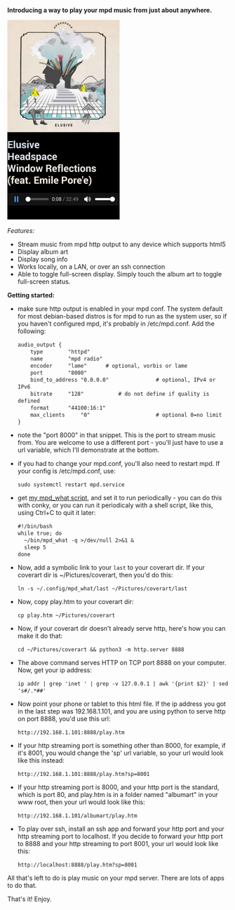 **Introducing a way to play your mpd music from just about anywhere.**

![mobile firefox screenshot](screenshot.png "mobile screenshot on firefox")

*Features:*

  * Stream music from mpd http output to any device which supports html5
  * Display album art
  * Display song info
  * Works locally, on a LAN, or over an ssh connection
  * Able to toggle full-screen display. Simply touch the album art to toggle full-screen status.

**Getting started:**

  * make sure http output is enabled in your mpd conf. The system default for most debian-based distros is for mpd to run as the system user, so if you haven't configured mpd, it's probably in /etc/mpd.conf. Add the following: 

        audio_output {
        	type		"httpd"
        	name		"mpd radio"
        	encoder		"lame"		# optional, vorbis or lame
        	port		"8000"
        	bind_to_address "0.0.0.0"               # optional, IPv4 or IPv6
        	bitrate		"128"			# do not define if quality is defined
        	format		"44100:16:1"
        	max_clients     "0"                     # optional 0=no limit
        }

  * note the "port 8000" in that snippet. This is the port to stream music from. You are welcome to use a different port - you'll just have to use a url variable, which I'll demonstrate at the bottom.

  * if you had to change your mpd.conf, you'll also need to restart mpd. If your config is /etc/mpd.conf, use:

        sudo systemctl restart mpd.service

  * get [my mpd_what script](https://github.com/charmparticle/mpd_what), and set it to run periodically - you can do this with conky, or you can run it periodicaly with a shell script, like this, using Ctrl+C to quit it later:

        #!/bin/bash
        while true; do
          ~/bin/mpd_what -q >/dev/null 2>&1 &
          sleep 5
        done

  * Now, add a symbolic link to your `last` to your coverart dir. If your coverart dir is ~/Pictures/coverart, then you'd do this:

        ln -s ~/.config/mpd_what/last ~/Pictures/coverart/last

  * Now, copy play.htm to your coverart dir:

        cp play.htm ~/Pictures/coverart

  * Now, if your coverart dir doesn't already serve http, here's how you can make it do that:

        cd ~/Pictures/coverart && python3 -m http.server 8888

  * The above command serves HTTP on TCP port 8888 on your computer. Now, get your ip address:

        ip addr | grep 'inet ' | grep -v 127.0.0.1 | awk '{print $2}' | sed 's#/.*##'

  * Now point your phone or tablet to this html file. If the ip address you got in the last step was 192.168.1.101, and you are using python to serve http on port 8888, you'd use this url:

        http://192.168.1.101:8888/play.htm

  * If your http streaming port is something other than 8000, for example, if it's 8001, you would change the 'sp' url variable, so your url would look like this instead:

        http://192.168.1.101:8888/play.htm?sp=8001
        
  * If your http streaming port is 8000, and your http port is the standard, which is port 80, and play.htm is in a folder named "albumart" in your www root, then your url would look like this:
  
        http://192.168.1.101/albumart/play.htm

  * To play over ssh, install an ssh app and forward your http port and your http streaming port to localhost. If you decide to forward your http port to 8888 and your http streaming to port 8001, your url would look like this:

        http://localhost:8888/play.htm?sp=8001
        
All that's left to do is play music on your mpd server. There are lots of apps to do that.

That's it! Enjoy.
